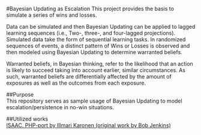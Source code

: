 #Bayesian Updating as Escalation 
This project provides the basis to simulate a series of wins and losses. 

Data can be simulated and then Bayesian Updating can be applied to lagged learning sequences (i.e., Two-, three-, and four-lagged projections).  Simulated data take the form of sequential learning tasks. In randomized sequences of events, a distinct pattern of Wins or Losses is observed and then modeled using Bayesian Updating to determine warranted beliefs.

Warranted beliefs, in Bayesian thinking, refer to the likelihood that an action is likely to succeed taking into account earlier, similar circumstances. As such, warranted beliefs are differentially affected by the amount of exposures as well as the outcomes from each exposure.

##Purpose  
This repository serves as sample usage of Bayesian Updating to model escalation/persistence in no-win situations.  

##Utilized works  
<a href="http://stackoverflow.com/questions/14420754/isaac-cipher-in-php/14428399#14428399">ISAAC, PHP-port by Illmari Karonen (original work by Bob Jenkins)</a></p>  
